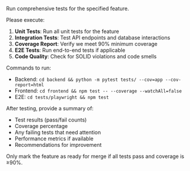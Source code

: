 Run comprehensive tests for the specified feature.

Please execute:

1. **Unit Tests**: Run all unit tests for the feature
2. **Integration Tests**: Test API endpoints and database interactions
3. **Coverage Report**: Verify we meet 90% minimum coverage
4. **E2E Tests**: Run end-to-end tests if applicable
5. **Code Quality**: Check for SOLID violations and code smells

Commands to run:
- Backend: `cd backend && python -m pytest tests/ --cov=app --cov-report=html`
- Frontend: `cd frontend && npm test -- --coverage --watchAll=false`
- E2E: `cd tests/playwright && npm test`

After testing, provide a summary of:
- Test results (pass/fail counts)
- Coverage percentage
- Any failing tests that need attention
- Performance metrics if available
- Recommendations for improvement

Only mark the feature as ready for merge if all tests pass and coverage is ≥90%.
